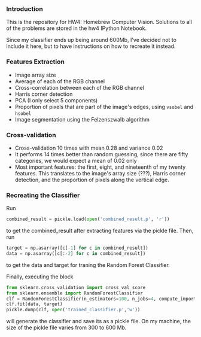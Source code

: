 ### Introduction
This is the repository for HW4: Homebrew Computer Vision. 
Solutions to all of the problems are stored in the hw4 IPython Notebook.     

Since my classifier ends up being around 600Mb, I've decided not to include 
it here, but to have instructions on how to recreate it instead.     

### Features Extraction    
* Image array size
* Average of each of the RGB channel
* Cross-correlation between each of the RGB channel
* Harris corner detection
* PCA (I only select 5 components)
* Proportion of pixels that are part of the image's edges, using `vsobel` and `hsobel`
* Image segmentation using the Felzenszwalb algorithm

### Cross-validation   
* Cross-validation 10 times with mean 0.28 and variance 0.02    
* It performs 14 times better than random guessing, since there are fifty categories, 
we would expect a mean of 0.02 only
* Most important features: the first, eight, and nineteenth of my twenty features. This 
translates to the image's array size (???), Harris corner detection, and the proportion 
of pixels along the vertical edge.

### Recreating the Classifier    
Run    

```python
combined_result = pickle.load(open('combined_result.p', 'r'))
```    

to get the combined_result after extracting features via the pickle file. 
Then, run 

```python
target = np.asarray([c[-1] for c in combined_result])      
data = np.asarray([c[:-2] for c in combined_result])
```   

to get the data and target for traning the Random Forest Classifier.    

Finally, executing the block   

```python
from sklearn.cross_validation import cross_val_score    
from sklearn.ensemble import RandomForestClassifier     
clf = RandomForestClassifier(n_estimators=100, n_jobs=4, compute_importances=True)    
clf.fit(data, target)     
pickle.dump(clf, open('trained_classifier.p','w'))
```    

will generate the classifier and save its as a pickle file. On my machine, the 
size of the pickle file varies from 300 to 600 Mb.
